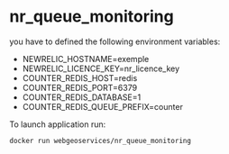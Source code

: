 # nr_queue_monitoring

you have to defined the following environment variables:
- NEWRELIC_HOSTNAME=exemple
- NEWRELIC_LICENCE_KEY=nr_licence_key
- COUNTER_REDIS_HOST=redis
- COUNTER_REDIS_PORT=6379
- COUNTER_REDIS_DATABASE=1
- COUNTER_REDIS_QUEUE_PREFIX=counter

To launch application run:
```
docker run webgeoservices/nr_queue_monitoring
```
